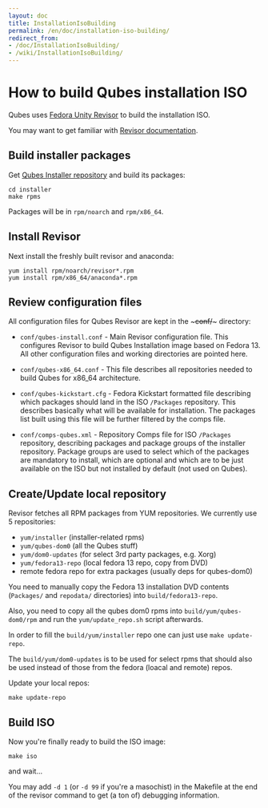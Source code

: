 ```yaml
---
layout: doc
title: InstallationIsoBuilding
permalink: /en/doc/installation-iso-building/
redirect_from:
- /doc/InstallationIsoBuilding/
- /wiki/InstallationIsoBuilding/
---
```


How to build Qubes installation ISO
===================================

Qubes uses [Fedora Unity Revisor](http://revisor.fedoraunity.org/) to build the installation ISO.

You may want to get familiar with [Revisor documentation](http://revisor.fedoraunity.org/documentation).

Build installer packages
------------------------

Get [Qubes Installer repository](http://git.qubes-os.org/?p=smoku/installer) and build its packages:

~~~
cd installer
make rpms
~~~

Packages will be in `rpm/noarch` and `rpm/x86_64`.

Install Revisor
---------------

Next install the freshly built revisor and anaconda:

~~~
yum install rpm/noarch/revisor*.rpm
yum install rpm/x86_64/anaconda*.rpm
~~~

Review configuration files
--------------------------

All configuration files for Qubes Revisor are kept in the ~~~conf/~~~ directory:

-   `conf/qubes-install.conf` - Main Revisor configuration file. This configures Revisor to build Qubes Installation image based on Fedora 13. All other configuration files and working directories are pointed here.

-   `conf/qubes-x86_64.conf` - This file describes all repositories needed to build Qubes for x86\_64 architecture.

-   `conf/qubes-kickstart.cfg` - Fedora Kickstart formatted file describing which packages should land in the ISO `/Packages` repository. This describes basically what will be available for installation. The packages list built using this file will be further filtered by the comps file.

-   `conf/comps-qubes.xml` - Repository Comps file for ISO `/Packages` repository, describing packages and package groups of the installer repository. Package groups are used to select which of the packages are mandatory to install, which are optional and which are to be just available on the ISO but not installed by default (not used on Qubes).

Create/Update local repository
------------------------------

Revisor fetches all RPM packages from YUM repositories. We currently use 5 repositories:

-   `yum/installer` (installer-related rpms)
-   `yum/qubes-dom0` (all the Qubes stuff)
-   `yum/dom0-updates` (for select 3rd party packages, e.g. Xorg)
-   `yum/fedora13-repo` (local fedora 13 repo, copy from DVD)
-   remote fedora repo for extra packages (usually deps for qubes-dom0)

You need to manually copy the Fedora 13 installation DVD contents (`Packages/` and `repodata/` directories) into `build/fedora13-repo`.

Also, you need to copy all the qubes dom0 rpms into `build/yum/qubes-dom0/rpm` and run the `yum/update_repo.sh` script afterwards.

In order to fill the `build/yum/installer` repo one can just use `make update-repo`.

The `build/yum/dom0-updates` is to be used for select rpms that should also be used instead of those from the fedora (loacal and remote) repos.

Update your local repos:

~~~
make update-repo
~~~

Build ISO
---------

Now you're finally ready to build the ISO image:

~~~
make iso
~~~

and wait...

You may add `-d 1` (or `-d 99` if you're a masochist) in the Makefile at the end of the revisor command to get (a ton of) debugging information.
